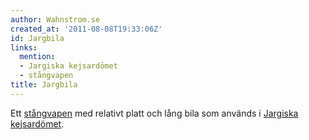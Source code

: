 ```yaml
---
author: Wahnstrom.se
created_at: '2011-08-08T19:33:06Z'
id: Jargbila
links:
  mention:
  - Jargiska kejsardömet
  - stångvapen
title: Jargbila
---
```


Ett [stångvapen] med relativt platt och lång bila som används i [Jargiska kejsardömet].

  [stångvapen]: stångvapen
  [Jargiska kejsardömet]: Jargiska_kejsardömet